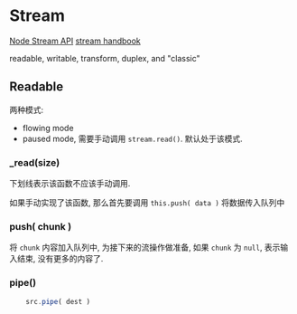 # Stream

[Node Stream API](https://nodejs.org/api/stream.html)
[stream handbook](https://github.com/substack/stream-handbook)

readable, writable, transform, duplex, and "classic"

## Readable

两种模式:

- flowing mode
- paused mode, 需要手动调用 `stream.read()`. 默认处于该模式.

### _read(size)

下划线表示该函数不应该手动调用.

如果手动实现了该函数, 那么首先要调用 `this.push( data )` 将数据传入队列中

### push( chunk )

将 `chunk` 内容加入队列中, 为接下来的流操作做准备, 如果 `chunk` 为 `null`, 表示输入结束, 没有更多的内容了.

### pipe()

```javascript
    src.pipe( dest )
```
